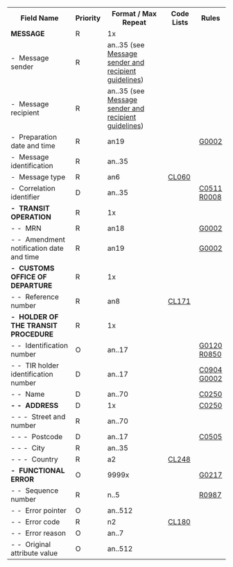 <table cellspacing="0">
<tr>
<th>
   Field Name
  </th>
<th>
   Priority
  </th>
<th>
   Format / Max Repeat
  </th>
<th>
   Code Lists
  </th>
<th>
   Rules
  </th>
</tr>
<tr>
    <td><strong>MESSAGE</strong></td>
    <td>R</td>
    <td>1x</td>
    <td>&nbsp;</td>
    <td>&nbsp;</td>
</tr><tr>
    <td>-&nbsp; Message sender</td>
    <td>R</td>
    <td>an..35 (see <a href="../#message-sender-and-recipient-guidelines">Message sender and recipient guidelines</a>)</td>
    <td>&nbsp;</td>
    <td>&nbsp;</td>
</tr><tr>
    <td>-&nbsp; Message recipient</td>
    <td>R</td>
    <td>an..35 (see <a href="../#message-sender-and-recipient-guidelines">Message sender and recipient guidelines</a>)</td>
    <td>&nbsp;</td>
    <td>&nbsp;</td>
</tr><tr>
    <td>-&nbsp; Preparation date and time</td>
    <td>R</td>
    <td>an19</td>
    <td>&nbsp;</td>
    <td><a href="rules-g.html#g0002">G0002</a></td>
</tr><tr>
    <td>-&nbsp; Message identification</td>
    <td>R</td>
    <td>an..35</td>
    <td>&nbsp;</td>
    <td>&nbsp;</td>
</tr><tr>
    <td>-&nbsp; Message type</td>
    <td>R</td>
    <td>an6</td>
    <td><a href="https://ec.europa.eu/taxation_customs/dds2/rd/compressed_file/data_download/RD_NCTS-P5_MessageTypes.zip">CL060</a></td>
    <td>&nbsp;</td>
</tr><tr>
    <td>-&nbsp; Correlation identifier</td>
    <td>D</td>
    <td>an..35</td>
    <td>&nbsp;</td>
    <td><a href="rules-c.html#c0511">C0511</a><br /><a href="rules-r.html#r0008">R0008</a></td>
</tr><tr>
    <td><strong>-&nbsp; TRANSIT OPERATION</strong></td>
    <td>R</td>
    <td>1x</td>
    <td>&nbsp;</td>
    <td>&nbsp;</td>
</tr><tr>
    <td>-&nbsp;-&nbsp; MRN</td>
    <td>R</td>
    <td>an18</td>
    <td>&nbsp;</td>
    <td><a href="rules-g.html#g0002">G0002</a></td>
</tr><tr>
    <td>-&nbsp;-&nbsp; Amendment notification date and time</td>
    <td>R</td>
    <td>an19</td>
    <td>&nbsp;</td>
    <td><a href="rules-g.html#g0002">G0002</a></td>
</tr><tr>
    <td><strong>-&nbsp; CUSTOMS OFFICE OF DEPARTURE</strong></td>
    <td>R</td>
    <td>1x</td>
    <td>&nbsp;</td>
    <td>&nbsp;</td>
</tr><tr>
    <td>-&nbsp;-&nbsp; Reference number</td>
    <td>R</td>
    <td>an8</td>
    <td><a href="https://ec.europa.eu/taxation_customs/dds2/rd/compressed_file/data_download/RD_NCTS-P5_CustomsOfficeDeparture.zip">CL171</a></td>
    <td>&nbsp;</td>
</tr><tr>
    <td><strong>-&nbsp; HOLDER OF THE TRANSIT PROCEDURE</strong></td>
    <td>R</td>
    <td>1x</td>
    <td>&nbsp;</td>
    <td>&nbsp;</td>
</tr><tr>
    <td>-&nbsp;-&nbsp; Identification number</td>
    <td>O</td>
    <td>an..17</td>
    <td>&nbsp;</td>
    <td><a href="rules-g.html#g0120">G0120</a><br /><a href="rules-r.html#r0850">R0850</a></td>
</tr><tr>
    <td>-&nbsp;-&nbsp; TIR holder identification number</td>
    <td>D</td>
    <td>an..17</td>
    <td>&nbsp;</td>
    <td><a href="rules-c.html#c0904">C0904</a><br /><a href="rules-g.html#g0002">G0002</a></td>
</tr><tr>
    <td>-&nbsp;-&nbsp; Name</td>
    <td>D</td>
    <td>an..70</td>
    <td>&nbsp;</td>
    <td><a href="rules-c.html#c0250">C0250</a></td>
</tr><tr>
    <td><strong>-&nbsp;-&nbsp; ADDRESS</strong></td>
    <td>D</td>
    <td>1x</td>
    <td>&nbsp;</td>
    <td><a href="rules-c.html#c0250">C0250</a></td>
</tr><tr>
    <td>-&nbsp;-&nbsp;-&nbsp; Street and number</td>
    <td>R</td>
    <td>an..70</td>
    <td>&nbsp;</td>
    <td>&nbsp;</td>
</tr><tr>
    <td>-&nbsp;-&nbsp;-&nbsp; Postcode</td>
    <td>D</td>
    <td>an..17</td>
    <td>&nbsp;</td>
    <td><a href="rules-c.html#c0505">C0505</a></td>
</tr><tr>
    <td>-&nbsp;-&nbsp;-&nbsp; City</td>
    <td>R</td>
    <td>an..35</td>
    <td>&nbsp;</td>
    <td>&nbsp;</td>
</tr><tr>
    <td>-&nbsp;-&nbsp;-&nbsp; Country</td>
    <td>R</td>
    <td>a2</td>
    <td><a href="https://ec.europa.eu/taxation_customs/dds2/rd/compressed_file/data_download/RD_NCTS-P5_CountryCodesForAddress.zip">CL248</a></td>
    <td>&nbsp;</td>
</tr><tr>
    <td><strong>-&nbsp; FUNCTIONAL ERROR</strong></td>
    <td>O</td>
    <td>9999x</td>
    <td>&nbsp;</td>
    <td><a href="rules-g.html#g0217">G0217</a></td>
</tr><tr>
    <td>-&nbsp;-&nbsp; Sequence number</td>
    <td>R</td>
    <td>n..5</td>
    <td>&nbsp;</td>
    <td><a href="rules-r.html#r0987">R0987</a></td>
</tr><tr>
    <td>-&nbsp;-&nbsp; Error pointer</td>
    <td>O</td>
    <td>an..512</td>
    <td>&nbsp;</td>
    <td>&nbsp;</td>
</tr><tr>
    <td>-&nbsp;-&nbsp; Error code</td>
    <td>R</td>
    <td>n2</td>
    <td><a href="https://ec.europa.eu/taxation_customs/dds2/rd/compressed_file/data_download/RD_NCTS-P5_FunctionalErrorCodesIeCA.zip">CL180</a></td>
    <td>&nbsp;</td>
</tr><tr>
    <td>-&nbsp;-&nbsp; Error reason</td>
    <td>O</td>
    <td>an..7</td>
    <td>&nbsp;</td>
    <td>&nbsp;</td>
</tr><tr>
    <td>-&nbsp;-&nbsp; Original attribute value</td>
    <td>O</td>
    <td>an..512</td>
    <td>&nbsp;</td>
    <td>&nbsp;</td>
</tr></table>